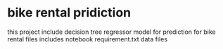 # bike rental pridiction
this project include decision tree regressor model for prediction for bike rental 
files includes 
notebook
requirement.txt
data files
